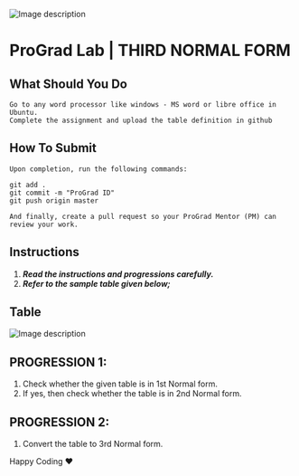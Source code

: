 ![Image description](https://i1.faceprep.in/ProGrad/face-logo-resized.png)

# ProGrad Lab | THIRD NORMAL FORM

## What Should You Do
```
Go to any word processor like windows - MS word or libre office in Ubuntu.
Complete the assignment and upload the table definition in github
```

## How To Submit
```
Upon completion, run the following commands:

git add .
git commit -m "ProGrad ID"
git push origin master

And finally, create a pull request so your ProGrad Mentor (PM) can review your work.
```

## Instructions

1. ***Read the instructions and progressions carefully.*** 
2. ***Refer to the sample table given below;***

## Table

![Image description](https://i1.faceprep.in/ProGrad/sql_forms5.png)

## PROGRESSION 1:
1. Check whether the given table is in 1st Normal form.
2. If yes, then check whether the table is in 2nd Normal form.

## PROGRESSION 2:
1. Convert the table to 3rd Normal form.

Happy Coding ❤️
